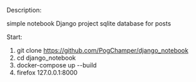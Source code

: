 Description:

simple notebook Django project
sqlite database for posts

Start:

1. git clone https://github.com/PogChamper/django_notebook
2. cd django_notebook
3. docker-compose up --build
4. firefox 127.0.0.1:8000
